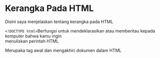 # Kerangka Pada HTML
<p>Disini saya menjelaskan tentang kerangka pada HTML </p>

```<!DOCTYPE html>```Berfungsi untuk mendeklarasikan atau memberitau kepada komputer bahwa kamu ingin <br>
menuliskan perintah HTML 

Merupaka tag awal dan mengakhiri dokumen dalam HTML 
<br>

